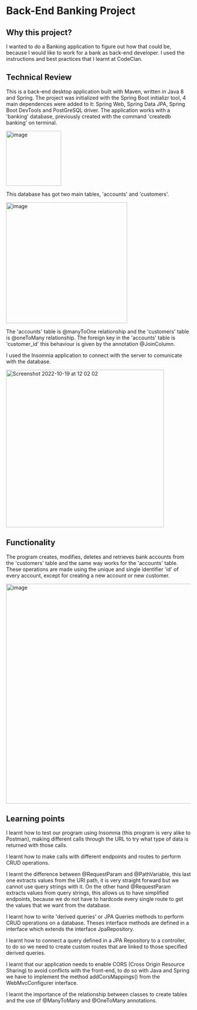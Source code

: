 # Back-End Banking Project

## Why this project?

I wanted to do a Banking application to figure out how that could be, because I would like to work for a bank as back-end developer. I used the instructions and best practices that I learnt at CodeClan.

## Technical Review

This is a back-end desktop application built with Maven, written in Java 8 and Spring. The project was initialized with the Spring Boot initializr tool, 4 main dependences were added to it: Spring Web, Spring Data JPA, Spring Boot DevTools and PostGreSQL driver. The application works with a 'banking' database, previously created with the command 'createdb banking' on terminal.

<img width="150" alt="image" src="https://user-images.githubusercontent.com/85517520/196668778-37caaf09-ce49-44be-a343-2a725c05d4d5.png">

This database has got two main tables, 'accounts' and 'customers'. 

<img width="330" alt="image" src="https://user-images.githubusercontent.com/85517520/196669063-e126312e-b08b-433d-b1b0-618dad839f49.png">

The 'accounts' table is @manyToOne relationship and the 'customers' table is @oneToMany relationship. The foreign key in the 'accounts' table is 'customer_id' this behaviour is given by the annotation @JoinColumn.

I used the Insomnia application to connect with the server to comunicate with the database.

<img width="430" alt="Screenshot 2022-10-19 at 12 02 02" src="https://user-images.githubusercontent.com/85517520/196674480-c4785cb0-8813-489b-bcbf-e70a333254f7.png">


## Functionality

The program creates, modifies, deletes and retrieves bank accounts from the 'customers' table and the same way works for the 'accounts' table. These operations are made using the unique and single identifier 'id' of every account, except for creating a new account or new customer.

<img width="600" alt="image" src="https://user-images.githubusercontent.com/85517520/196667541-5b282986-584a-4804-aa26-ccf5405bbc39.png">


## Learning points

I learnt how to test our program using Insomnia (this program is very alike to Postman), making different calls through the URL to try what type of data is returned with those calls.

I learnt how to make calls with different endpoints and routes to perform CRUD operations. 

I learnt the difference between @RequestParam and @PathVariable, this last one extracts values from the URI path, it is very straight forward but we cannot use query strings with it. On the other hand @RequestParam extracts values from query strings, this allows us to have simplified endpoints, because we do not have to hardcode every single route to get the values that we want from the database.

I learnt how to write 'derived queries' or JPA Queries methods to perform CRUD operations on a database. Theses interface methods are defined in a interface which extends the interface JpaRepository.

I learnt how to connect a query defined in a JPA Repository to a controller, to do so we need to create custom routes that are linked to those specified derived queries.

I learnt that our application needs to enable CORS (Cross Origin Resource Sharing) to avoid conflicts with the front-end, to do so with Java and Spring we have to implement the method addCorsMappings() from the WebMvcConfigurer interface. 

I learnt the importance of the relationship between classes to create tables and the use of @ManyToMany and @OneToMany annotations.

